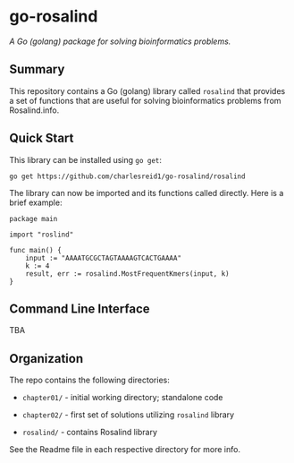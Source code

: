 # go-rosalind

_A Go (golang) package for solving bioinformatics problems._

## Summary

This repository contains a Go (golang) library called `rosalind`
that provides a set of functions that are useful for solving
bioinformatics problems from Rosalind.info.

## Quick Start

This library can be installed using `go get`:

```
go get https://github.com/charlesreid1/go-rosalind/rosalind
```

The library can now be imported and its functions called directly.
Here is a brief example:

```
package main

import "roslind"

func main() {
	input := "AAAATGCGCTAGTAAAAGTCACTGAAAA"
	k := 4
	result, err := rosalind.MostFrequentKmers(input, k)
}
```

## Command Line Interface

TBA

## Organization

The repo contains the following directories:

* `chapter01/` - initial working directory; standalone code

* `chapter02/` - first set of solutions utilizing `rosalind` library

* `rosalind/` - contains Rosalind library

See the Readme file in each respective directory for more info.

